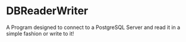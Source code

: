 # DBReaderWriter
 A Program designed to connect to a PostgreSQL Server and read it in a simple fashion or write to it!
